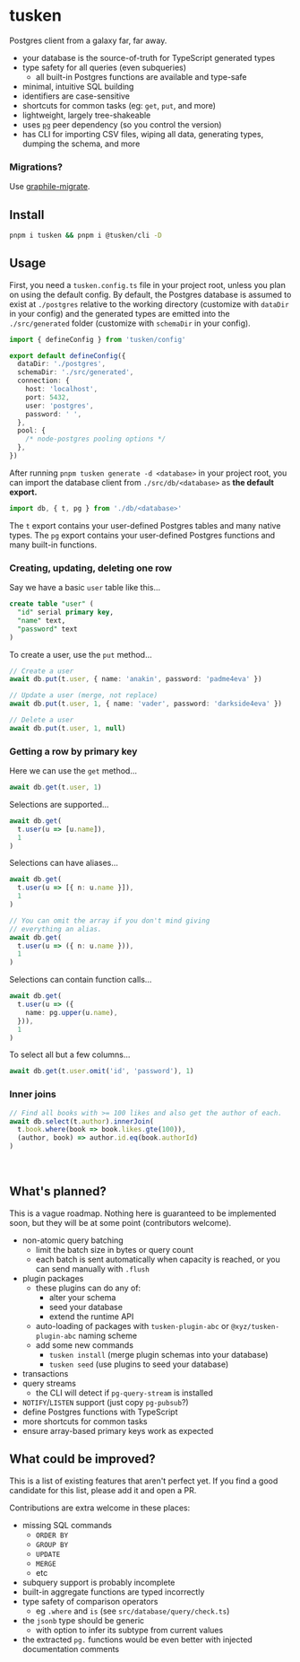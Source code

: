# tusken

Postgres client from a galaxy far, far away.

- your database is the source-of-truth for TypeScript generated types
- type safety for all queries (even subqueries)
  - all built-in Postgres functions are available and type-safe
- minimal, intuitive SQL building
- identifiers are case-sensitive
- shortcuts for common tasks (eg: `get`, `put`, and more)
- lightweight, largely tree-shakeable
- uses [`pg`] peer dependency (so you control the version)
- has CLI for importing CSV files, wiping all data, generating types, dumping the schema, and more

[`pg`]: https://www.npmjs.com/package/pg

### Migrations?

Use [graphile-migrate](https://github.com/graphile/migrate).

## Install

```sh
pnpm i tusken && pnpm i @tusken/cli -D
```

## Usage

First, you need a `tusken.config.ts` file in your project root, unless you plan on using the default config. By default, the Postgres database is assumed to exist at `./postgres` relative to the working directory (customize with `dataDir` in your config) and the generated types are emitted into the `./src/generated` folder (customize with `schemaDir` in your config).

```ts
import { defineConfig } from 'tusken/config'

export default defineConfig({
  dataDir: './postgres',
  schemaDir: './src/generated',
  connection: {
    host: 'localhost',
    port: 5432,
    user: 'postgres',
    password: ' ',
  },
  pool: {
    /* node-postgres pooling options */
  },
})
```

After running `pnpm tusken generate -d <database>` in your project root, you can import the database client from `./src/db/<database>` as **the default export.**

```ts
import db, { t, pg } from './db/<database>'
```

The `t` export contains your user-defined Postgres tables and many native types. The `pg` export contains your user-defined Postgres functions and many built-in functions.

### Creating, updating, deleting one row

Say we have a basic `user` table like this…

```sql
create table "user" (
  "id" serial primary key,
  "name" text,
  "password" text
)
```

To create a user, use the `put` method…

```ts
// Create a user
await db.put(t.user, { name: 'anakin', password: 'padme4eva' })

// Update a user (merge, not replace)
await db.put(t.user, 1, { name: 'vader', password: 'darkside4eva' })

// Delete a user
await db.put(t.user, 1, null)
```

### Getting a row by primary key

Here we can use the `get` method…

```ts
await db.get(t.user, 1)
```

Selections are supported…

```ts
await db.get(
  t.user(u => [u.name]),
  1
)
```

Selections can have aliases…

```ts
await db.get(
  t.user(u => [{ n: u.name }]),
  1
)

// You can omit the array if you don't mind giving
// everything an alias.
await db.get(
  t.user(u => ({ n: u.name })),
  1
)
```

Selections can contain function calls…

```ts
await db.get(
  t.user(u => ({
    name: pg.upper(u.name),
  })),
  1
)
```

To select all but a few columns…

```ts
await db.get(t.user.omit('id', 'password'), 1)
```

### Inner joins

```ts
// Find all books with >= 100 likes and also get the author of each.
await db.select(t.author).innerJoin(
  t.book.where(book => book.likes.gte(100)),
  (author, book) => author.id.eq(book.authorId)
)
```

&nbsp;

## What's planned?

This is a vague roadmap. Nothing here is guaranteed to be implemented soon, but they will be at some point (contributors welcome).

- non-atomic query batching
  - limit the batch size in bytes or query count
  - each batch is sent automatically when capacity is reached, or you can send manually with `.flush`
- plugin packages
  - these plugins can do any of:
    - alter your schema
    - seed your database
    - extend the runtime API
  - auto-loading of packages with `tusken-plugin-abc` or `@xyz/tusken-plugin-abc` naming scheme
  - add some new commands
    - `tusken install` (merge plugin schemas into your database)
    - `tusken seed` (use plugins to seed your database)
- transactions
- query streams
  - the CLI will detect if `pg-query-stream` is installed
- `NOTIFY`/`LISTEN` support (just copy `pg-pubsub`?)
- define Postgres functions with TypeScript
- more shortcuts for common tasks
- ensure array-based primary keys work as expected

## What could be improved?

This is a list of existing features that aren't perfect yet. If you find a good candidate for this list, please add it and open a PR.

Contributions are extra welcome in these places:

- missing SQL commands
  - `ORDER BY`
  - `GROUP BY`
  - `UPDATE`
  - `MERGE`
  - etc
- subquery support is probably incomplete
- built-in aggregate functions are typed incorrectly
- type safety of comparison operators
  - eg `.where` and `is` (see `src/database/query/check.ts`)
- the `jsonb` type should be generic
  - with option to infer its subtype from current values
- the extracted `pg.` functions would be even better with injected documentation comments

